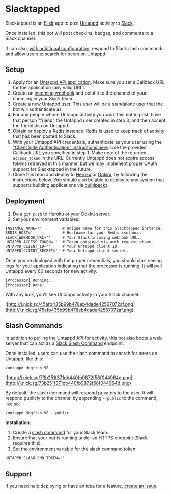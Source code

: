 # Slacktapped

Slacktapped is an <a href="http://elixir-lang.org/">Elixir</a> app to post
<a href="https://untappd.com/">Untappd</a> activity to
<a href="https://slack.com/">Slack</a>.

Once installed, this bot will post checkins, badges, and comments to a Slack
channel.

It can also, <a href="#slash-commands">with additional configuration</a>,
respond to Slack slash commands and allow users to search for beers on Untappd.

## Setup

1. Apply for an <a href="https://untappd.com/api/">Untappd API application</a>.
   Make sure you set a Callback URL for the application (any valid URL).
2. Create an <a href="https://api.slack.com/incoming-webhooks">incoming webhook</a>
   and point it to the channel of your choosing in your Slack team.
3. Create a new Untappd user. This user will be a standalone user that the bot
   will authenticate as.
4. For any people whose Untappd activity you want this bot to post, have that
   person "friend" the Untappd user created in step 3, and then accept the
   friendship on Untappd.
5. <a href="https://redislabs.com/redis-cloud">Obtain</a> or deploy a Redis
   instance. Redis is used to keep track of activity that has been posted to
   Slack.
6. With your Untappd API credentials, authenticate as your user using the
   <a href="https://untappd.com/api/docs#authentication">"Client Side Authentication" instructions here</a>.
   Use the provided Callback URL you specified in step 1. Make note of the
   returned `access_token` in the URL. Currently Untappd does not expire access
   tokens retrieved in this manner, but we may implement proper OAuth support
   for Slacktapped in the future.
7. Clone this repo and deploy to <a href="https://www.heroku.com/">Heroku</a>
   or <a href="http://dokku.viewdocs.io/dokku/">Dokku</a>, by following the
   instructions below. You should also be able to deploy to any system that
   supports building applications via <a href="https://devcenter.heroku.com/articles/buildpacks">buildpacks</a>.

## Deployment

1. Do a `git push` to Heroku or your Dokku server.
2. Set your environment variables:

```
INSTANCE_NAME=''         # Unique name for this Slacktapped instance.
REDIS_HOST=''            # Hostname for your Redis isntance.
SLACK_WEBHOOK_URL=''     # Your Slack incoming webhook URL.
UNTAPPD_ACCESS_TOKEN=''  # Token obtained via auth request above.
UNTAPPD_CLIENT_ID=''     # Your Untappd client ID.
UNTAPPD_CLIENT_SECRET='' # Your Untappd client secret.
```

Once you've deployed with the proper credentials, you should start seeing logs
for your application indicating that the processor is running. It will poll
Untappd every 60 seconds for new activity:

```
[Processor] Running...
[Processor] Done.
```

With any luck, you'll see Untappd activity in your Slack channel:

![http://i.nick.sg/45afb435b99b478eb4dade42567072af.png](http://i.nick.sg/45afb435b99b478eb4dade42567072af.png)

## Slash Commands

In addition to polling the Untappd API for activity, this bot also boots a web
server that can act as a
<a href="https://api.slack.com/slash-commands">Slack Slash Command</a> endpoint.

Once installed, users can use the slash command to search for beers on Untappd,
like this:

```
/untappd dogfish 90
```

![http://i.nick.sg/73b251f371db440fb9872f58f044964d.png](http://i.nick.sg/73b251f371db440fb9872f58f044964d.png)

By default, the slash command will respond privately to the user. It will
respond publicly to the channel by appending `--public` to the command, like so:

```
/untappd dogfish 90 --public
```

**Installation:**

1. Create a <a href="https://api.slack.com/slash-commands">slash command</a> for
   your Slack team.
2. Ensure that your bot is running under an HTTPS endpoint (Slack requires this).
3. Set the environment variable for the slash command token:

```
UNTAPPD_SLASH_CMD_TOKEN=''
```

## Support

If you need help deploying or have an idea for a feature,
<a href="https://github.com/nicksergeant/slacktapped/issues/new">create an issue</a>.
